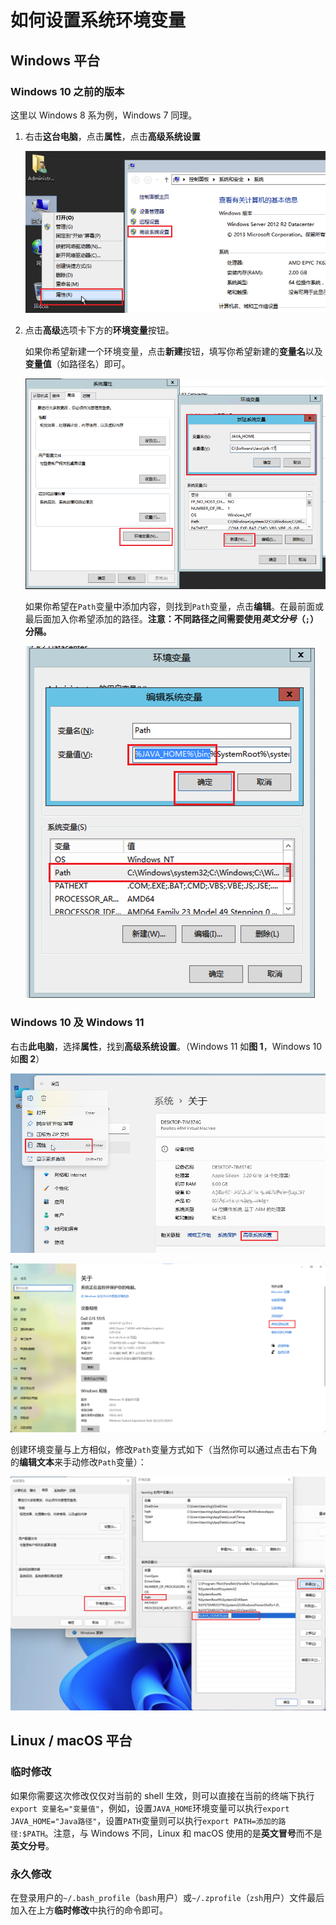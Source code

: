 # 如何设置系统环境变量

## Windows 平台

### Windows 10 之前的版本

这里以 Windows 8 系为例，Windows 7 同理。

1. 右击**这台电脑**，点击**属性**，点击**高级系统设置**

   ![win-before-10-1](./img/a-how-to-set-system-env-var/win-before-10-1.png)

2. 点击**高级**选项卡下方的**环境变量**按钮。

   如果你希望新建一个环境变量，点击**新建**按钮，填写你希望新建的**变量名**以及**变量值**（如路径名）即可。

   ![win-before-10-2](./img/a-how-to-set-system-env-var/win-before-10-2.png)

   如果你希望在`Path`变量中添加内容，则找到`Path`变量，点击**编辑**。在最前面或最后面加入你希望添加的路径。**注意：不同路径之间需要使用*英文分号*（`;`）分隔。**

   ![win-before-10-3](./img/a-how-to-set-system-env-var/win-before-10-3.png)

### Windows 10 及 Windows 11

右击**此电脑**，选择**属性**，找到**高级系统设置**。（Windows 11 如**图 1**，Windows 10 如**图 2**）

![win-11](./img/a-how-to-set-system-env-var/win-11.png)

![win-10](./img/a-how-to-set-system-env-var/win-10.png)

创建环境变量与上方相似，修改`Path`变量方式如下（当然你可以通过点击右下角的**编辑文本**来手动修改`Path`变量）：

![win-11-2](./img/a-how-to-set-system-env-var/win-11-2.png)

## Linux / macOS 平台

### 临时修改

如果你需要这次修改仅仅对当前的 shell 生效，则可以直接在当前的终端下执行`export 变量名="变量值"`，例如，设置`JAVA_HOME`环境变量可以执行`export JAVA_HOME="Java路径"`，设置`PATH`变量则可以执行`export PATH=添加的路径:$PATH`。注意，与 Windows 不同，Linux 和 macOS 使用的是**英文冒号**而不是**英文分号**。

### 永久修改

在登录用户的`~/.bash_profile`（`bash`用户）或`~/.zprofile`（`zsh`用户）文件最后加入在上方**临时修改**中执行的命令即可。
